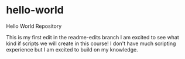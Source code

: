 # hello-world
Hello World Repository


This is my first edit in the readme-edits branch
I am excited to see what kind if scripts we will create in this course! I don't have much scripting experience but I am excited to build on my knowledge. 